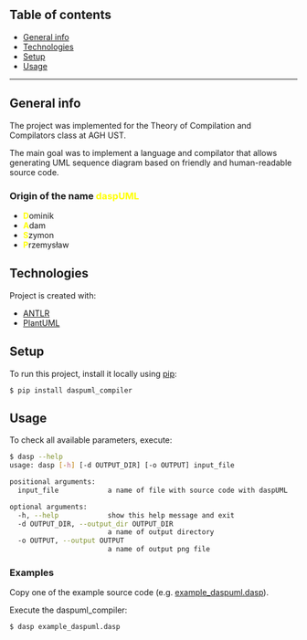 ## Table of contents
* [General info](#general-info)
* [Technologies](#technologies)
* [Setup](#setup)
* [Usage](#usage)

---

## General info
The project was implemented for the Theory of Compilation and Compilators class at AGH UST.

The main goal was to implement a language and compilator that allows generating UML sequence diagram based on friendly and human-readable source code.

### Origin of the name <span style="color:yellow">daspUML</span>
- <span style="color:yellow"><b>D</b></span>ominik
- <span style="color:yellow"><b>A</b></span>dam
- <span style="color:yellow"><b>S</b></span>zymon
- <span style="color:yellow"><b>P</b></span>rzemysław
	
## Technologies
Project is created with:
* [ANTLR](https://www.antlr.org/)
* [PlantUML](https://plantuml.com/)
	
## Setup
To run this project, install it locally using [pip](https://pypi.org/project/daspuml-compiler/):
```shell
$ pip install daspuml_compiler 
```

## Usage
To check all available parameters, execute:
```bash
$ dasp --help                  
usage: dasp [-h] [-d OUTPUT_DIR] [-o OUTPUT] input_file

positional arguments:
  input_file            a name of file with source code with daspUML

optional arguments:
  -h, --help            show this help message and exit
  -d OUTPUT_DIR, --output_dir OUTPUT_DIR
                        a name of output directory
  -o OUTPUT, --output OUTPUT
                        a name of output png file
```

### Examples
Copy one of the example source code (e.g. [example_daspuml.dasp](https://gitlab.com/agh-dasp/daspuml-language/-/blob/master/examples/example_daspuml.dasp)).

Execute the daspuml_compiler:
```shell
$ dasp example_daspuml.dasp
```